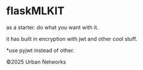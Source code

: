 # flaskMLKIT
as a starter. do what you want with it.

it has built in encryption with jwt and other cool stuff.

*use pyjwt instead of other.

©2025 Urban Networks
